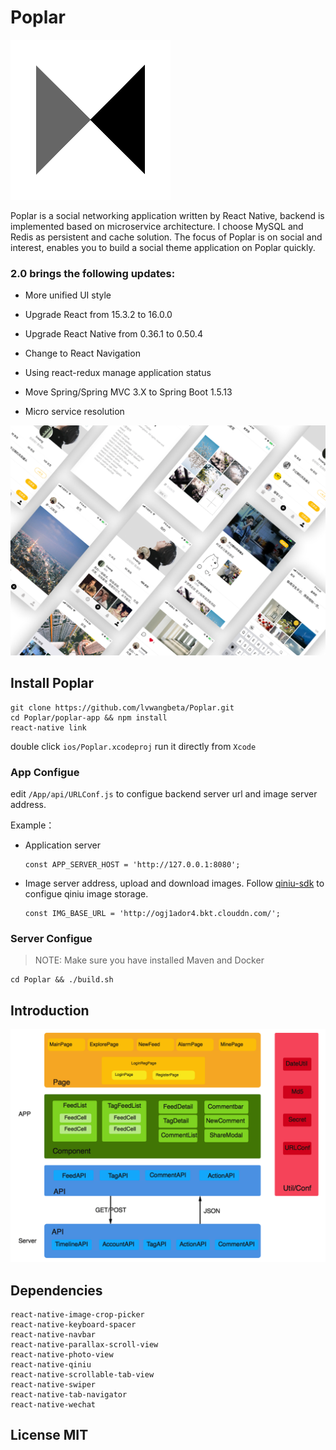 Poplar
=======

![Poplar](./doc/imgs/poplar.png)  

Poplar is a social networking application written by React Native, backend  is implemented based on microservice architecture. I choose MySQL and Redis as persistent and cache solution. The focus of Poplar is on social and interest, enables you to build a social theme application on Poplar quickly.



### 2.0 brings the following updates:

- More unified UI style

- Upgrade React from 15.3.2 to 16.0.0

- Upgrade React Native from 0.36.1 to 0.50.4

- Change to React Navigation

- Using react-redux manage application status

  

- Move Spring/Spring MVC 3.X to Spring Boot 1.5.13

- Micro service resolution



![show](./show.png)  




## Install Poplar

	git clone https://github.com/lvwangbeta/Poplar.git 
	cd Poplar/poplar-app && npm install
	react-native link
double click `ios/Poplar.xcodeproj` run it directly from `Xcode`


### App Configue 
edit `/App/api/URLConf.js` to configue backend server url and image server address.
	

Example：

* Application server 

   ```properties
   const APP_SERVER_HOST = 'http://127.0.0.1:8080';
   ```

   

* Image server address, upload and download images. Follow [qiniu-sdk](https://github.com/qiniu/react-native-sdk) to configue qiniu image storage.

   ```properties
   const IMG_BASE_URL = 'http://ogj1ador4.bkt.clouddn.com/'; 
   ```

   

### Server Configue 

> NOTE: Make sure you have installed Maven and Docker

```shell
cd Poplar && ./build.sh
```






## Introduction

![framework](./doc/imgs/framework.png)



## Dependencies

```
react-native-image-crop-picker
react-native-keyboard-spacer
react-native-navbar
react-native-parallax-scroll-view
react-native-photo-view
react-native-qiniu
react-native-scrollable-tab-view
react-native-swiper
react-native-tab-navigator
react-native-wechat
```



## License MIT


